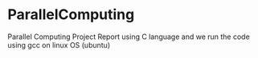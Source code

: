 # ParallelComputing
Parallel Computing Project Report using C language and we run the code using gcc on linux OS (ubuntu)
